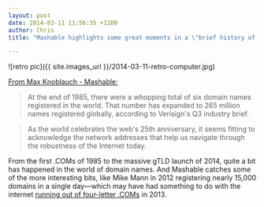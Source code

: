 ```yaml
---
layout: post
date: 2014-03-11 11:56:35 +1200
author: Chris
title: "Mashable highlights some great moments in a \"brief history of the domain name\""

---
```


<!-- excerpt -->

![retro pic]({{ site.images_url }}/2014-03-11-retro-computer.jpg)

[From Max Knoblauch - Mashable:](http://mashable.com/2014/03/10/domain-names-history/)

>At the end of 1985, there were a whopping total of six domain names registered in the world. That number has expanded to 265 million names registered globally, according to Verisign's Q3 industry brief.

>As the world celebrates the web's 25th anniversary, it seems fitting to acknowledge the network addresses that help us navigate through the robustness of the Internet today.

<!-- /excerpt -->

From the first .COMs of 1985 to the massive gTLD launch of 2014, quite a bit has happened in the world of domain names. And Mashable catches some of the more interesting bits, like Mike Mann in 2012 registering nearly 15,000 domains in a single day—which may have had something to do with the internet [running out of four-letter .COMs](https://iwantmyname.com/blog/2013/12/four-letter-coms-are-a-four-letter-wordgone.html) in 2013.

